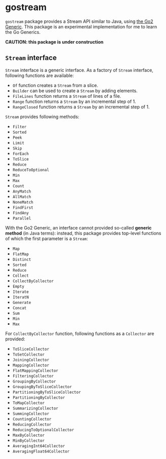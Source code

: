 # gostream

`gostream` package provides a Stream API similar to Java, using [the Go2 
Generic](https://go.googlesource.com/proposal/+/refs/heads/master/design/go2draft-type-parameters.md). This package is an experimental implementation for me to learn the Go Generics.

**CAUTION: this package is under construction**

## `Stream` interface

`Stream` interface is a generic interface. As a factory of `Stream` interface,
following functions are available:

- `Of` function creates a `Stream` from a slice. 
- `Builder` can be used to create a `Stream` by adding elements.
- `FileLines` function returns a `Stream` of lines of a file.
- `Range` function returns a `Stream` by an incremental step of 1.
- `RangeClosed` function returns a `Stream` by an incremental step of 1.

`Stream` provides following methods:

- `Filter`
- `Sorted`
- `Peek`
- `Limit`
- `Skip`
- `ForEach`
- `ToSlice`
- `Reduce`
- `ReduceToOptional`
- `Min`
- `Max`
- `Count`
- `AnyMatch`
- `AllMatch`
- `NoneMatch`
- `FindFirst`
- `FindAny`
- `Parallel`

With the Go2 Generic, an interface cannot provided so-called **generic method** (in Java terms): instead, this package provides top-level functions of which the first
parameter is a `Stream`:
 
- `Map`
- `FlatMap`
- `Distinct`
- `Sorted`
- `Reduce`
- `Collect`
- `CollectByCollector`
- `Empty`
- `Iterate`
- `IteratN`
- `Generate`
- `Concat`
- `Sum`
- `Min`
- `Max`

For `CollectByCollector` function, following functions as a `Collector` are provided:

- `ToSliceCollector`
- `ToSetCollector`
- `JoiningCollector`
- `MappingCollector`
- `FlatMappingCollector`
- `FilteringCollector`
- `GroupingByCollector`
- `GroupingByToSliceCollector`
- `PartitioningByToSliceCollector`
- `PartitioningByCollector`
- `ToMapCollector`
- `SummarizingCollector`
- `SummingCollector`
- `CountingCollector`
- `ReducingCollector`
- `ReducingToOptionalCollector`
- `MaxByCollector`
- `MinByCollector`
- `AveragingInt64Collector`
- `AveragingFloat64Collector`
